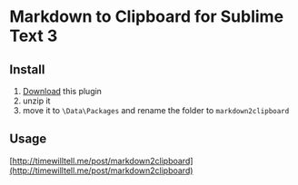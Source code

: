 Markdown to Clipboard for Sublime Text 3
========================================


## Install

1. [Download](https://github.com/fanzheng/Markdown-to-Clipboard-for-Sublime-Text-3/archive/master.zip) this plugin
2. unzip it
3. move it to `\Data\Packages` and rename the folder to `markdown2clipboard`

## Usage

[http://timewilltell.me/post/markdown2clipboard](http://timewilltell.me/post/markdown2clipboard)
